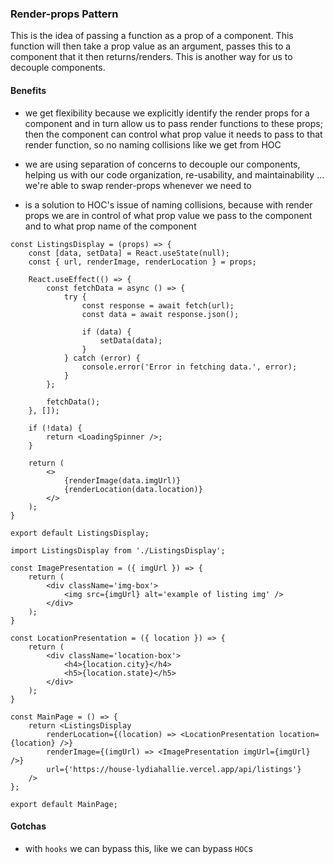 ### Render-props Pattern

This is the idea of passing a function as a prop of a component.  This function will then
take a prop value as an argument, passes this to a component that it then returns/renders.
This is another way for us to decouple components.

#### Benefits
- we get flexibility because we explicitly identify the render props for a component and
in turn allow us to pass render functions to these props; then the component can control
what prop value it needs to pass to that render function, so no naming collisions like
we get from HOC

- we are using separation of concerns to decouple our components, helping us with our
code organization, re-usability, and maintainability ... we're able to swap
render-props whenever we need to

- is a solution to HOC's issue of naming collisions, because with render props we are
in control of what prop value we pass to the component and to what prop name of the
component


```
const ListingsDisplay = (props) => {
    const [data, setData] = React.useState(null);
    const { url, renderImage, renderLocation } = props;

    React.useEffect(() => {
        const fetchData = async () => {
            try {
                const response = await fetch(url);
                const data = await response.json();

                if (data) {
                    setData(data);
                }
            } catch (error) {
                console.error('Error in fetching data.', error);
            }
        };

        fetchData();
    }, []);

    if (!data) {
        return <LoadingSpinner />;
    }

    return (
        <>
            {renderImage(data.imgUrl)}
            {renderLocation(data.location)}
        </>
    );
}

export default ListingsDisplay;

```

```
import ListingsDisplay from './ListingsDisplay';

const ImagePresentation = ({ imgUrl }) => {
    return (
        <div className='img-box'>
            <img src={imgUrl} alt='example of listing img' />
        </div>
    );
}

const LocationPresentation = ({ location }) => {
    return (
        <div className='location-box'>
            <h4>{location.city}</h4>
            <h5>{location.state}</h5>
        </div>
    );
}

const MainPage = () => {
    return <ListingsDisplay
        renderLocation={(location) => <LocationPresentation location={location} />}
        renderImage={(imgUrl) => <ImagePresentation imgUrl={imgUrl} />}
        url={'https://house-lydiahallie.vercel.app/api/listings'}
    />
};

export default MainPage;

```

#### Gotchas
- with `hooks` we can bypass this, like we can bypass `HOC`s